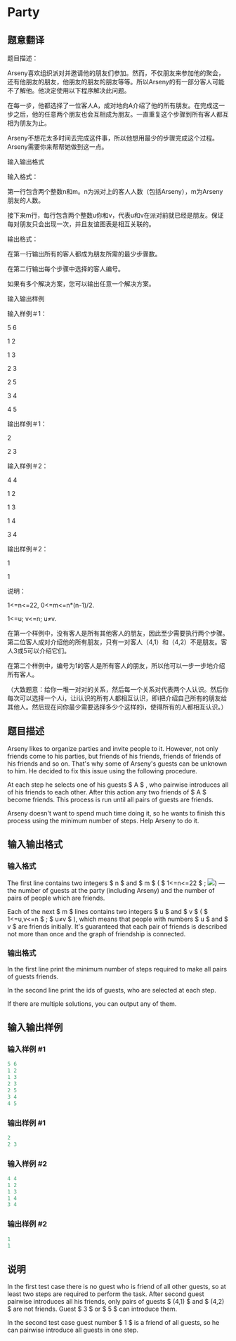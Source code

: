 # Party

## 题意翻译

题目描述：

Arseny喜欢组织派对并邀请他的朋友们参加。然而，不仅朋友来参加他的聚会，还有他朋友的朋友，他朋友的朋友的朋友等等。所以Arseny的有一部分客人可能不了解他。他决定使用以下程序解决此问题。

在每一步，他都选择了一位客人A，成对地向A介绍了他的所有朋友。在完成这一步之后，他的任意两个朋友也会互相成为朋友。一直重复这个步骤到所有客人都互相为朋友为止。

Arseny不想花太多时间去完成这件事，所以他想用最少的步骤完成这个过程。Arseny需要你来帮帮她做到这一点。

输入输出格式

输入格式：

第一行包含两个整数n和m。n为派对上的客人人数（包括Arseny），m为Arseny朋友的人数。

接下来m行，每行包含两个整数u你和v，代表u和v在派对前就已经是朋友。保证每对朋友只会出现一次，并且友谊图表是相互关联的。

输出格式：

在第一行输出所有的客人都成为朋友所需的最少步骤数。

在第二行输出每个步骤中选择的客人编号。

如果有多个解决方案，您可以输出任意一个解决方案。

输入输出样例

输入样例＃1：

5 6

1 2

1 3

2 3

2 5

3 4

4 5

输出样例＃1：

2

2 3

输入样例＃2：

4 4

1 2

1 3

1 4

3 4

输出样例＃2：

1

1

说明：

1<=n<=22, 0<=m<=n*(n-1)/2.

1<=u; v<=n; u≠v.

在第一个样例中，没有客人是所有其他客人的朋友，因此至少需要执行两个步骤。第二位客人成对介绍他的所有朋友，只有一对客人（4,1）和（4,2）不是朋友。客人3或5可以介绍它们。

在第二个样例中，编号为1的客人是所有客人的朋友，所以他可以一步一步地介绍所有客人。

（大致题意：给你一堆一对对的关系，然后每一个关系对代表两个人认识。然后你每次可以选择一个人i，让i认识的所有人都相互认识，即i把介绍自己所有的朋友给其他人。然后现在问你最少需要选择多少个这样的i，使得所有的人都相互认识。）

## 题目描述

Arseny likes to organize parties and invite people to it. However, not only friends come to his parties, but friends of his friends, friends of friends of his friends and so on. That's why some of Arseny's guests can be unknown to him. He decided to fix this issue using the following procedure.

At each step he selects one of his guests $ A $ , who pairwise introduces all of his friends to each other. After this action any two friends of $ A $ become friends. This process is run until all pairs of guests are friends.

Arseny doesn't want to spend much time doing it, so he wants to finish this process using the minimum number of steps. Help Arseny to do it.

## 输入输出格式

### 输入格式

The first line contains two integers $ n $ and $ m $ ( $ 1<=n<=22 $ ; ![](https://cdn.luogu.com.cn/upload/vjudge_pic/CF906C/311dfc9367ec4774f6a0336927e0070aebdbe68d.png)) — the number of guests at the party (including Arseny) and the number of pairs of people which are friends.

Each of the next $ m $ lines contains two integers $ u $ and $ v $ ( $ 1<=u,v<=n $ ; $ u≠v $ ), which means that people with numbers $ u $ and $ v $ are friends initially. It's guaranteed that each pair of friends is described not more than once and the graph of friendship is connected.

### 输出格式

In the first line print the minimum number of steps required to make all pairs of guests friends.

In the second line print the ids of guests, who are selected at each step.

If there are multiple solutions, you can output any of them.

## 输入输出样例

### 输入样例 #1

```cpp
5 6
1 2
1 3
2 3
2 5
3 4
4 5

```
### 输出样例 #1

```cpp
2
2 3 
```


### 输入样例 #2

```cpp
4 4
1 2
1 3
1 4
3 4

```
### 输出样例 #2

```cpp
1
1 
```


## 说明

In the first test case there is no guest who is friend of all other guests, so at least two steps are required to perform the task. After second guest pairwise introduces all his friends, only pairs of guests $ (4,1) $ and $ (4,2) $ are not friends. Guest $ 3 $ or $ 5 $ can introduce them.

In the second test case guest number $ 1 $ is a friend of all guests, so he can pairwise introduce all guests in one step.

